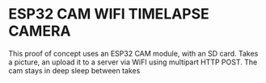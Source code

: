 # ESP32 CAM WIFI TIMELAPSE CAMERA

This proof of concept uses an ESP32 CAM module, with an SD card. Takes a picture, an upload it to a server via WiFI using multipart HTTP POST. The cam stays in deep sleep between takes

